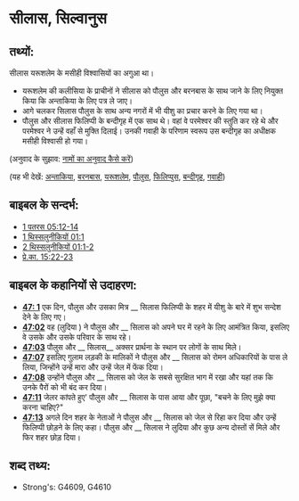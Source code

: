 # सीलास, सिल्वानुस #

## तथ्यों: ##

सीलास यरूशलेम के मसीही विश्वासियों का अगुआ था।

 * यरूशलेम की कलीसिया के प्राचीनों ने सीलास को पौलुस और बरनबास के साथ जाने के लिए नियुक्त किया कि अन्ताकिया के लिए पत्र ले जाए।
 * आगे चलकर सिलास पौलुस के साथ अन्य नगरों में भी यीशु का प्रचार करने के लिए गया था।
 * पौलुस और सीलास फिलिप्पी के बन्दीगृह में एक साथ थे। वहां वे परमेश्वर की स्तुति कर रहे थे और परमेश्वर ने उन्हें वहाँ से मुक्ति दिलाई। उनकी गवाही के परिणाम स्वरूप उस बन्दीगृह का अधीक्षक मसीही विश्वासी हो गया।

(अनुवाद के सुझाव: [नामों का अनुवाद कैसे करें](rc://en/ta/man/translate/translate-names))

(यह भी देखें: [अन्ताकिया](../names/antioch.md), [बरनबास](../names/barnabas.md), [यरूशलेम](../names/jerusalem.md), [पौलुस](../names/paul.md), [फिलिप्पुस](../names/philippi.md), [बन्दीगृह](../other/prison.md), [गवाही](../kt/testimony.md))

## बाइबल के सन्दर्भ: ##

* [1 पतरस 05:12-14](rc://en/tn/help/1pe/05/12)
* [1 थिस्सलुनीकियों 01:1](rc://en/tn/help/1th/01/01)
* [2 थिस्सलुनीकियों 01:1-2](rc://en/tn/help/2th/01/01)
* [प्रे.का. 15:22-23](rc://en/tn/help/act/15/22)

## बाइबल के कहानियों से उदाहरण: ##

 * __[47: 1](rc://en/tn/help/obs/47/01)__ एक दिन, पौलुस और उसका मित्र __ सिलास फिलिप्पी के शहर में यीशु के बारे में शुभ सन्देश देने के लिए गए। 
 * __[47:02](rc://en/tn/help/obs/47/02)__ वह (लुदिया ) ने पौलुस और __ सिलास को अपने घर में रहने के लिए आमंत्रित किया, इसलिए वे उसके और उसके परिवार के साथ रहे।
 * __[47:03](rc://en/tn/help/obs/47/03)__ पौलुस और __ सिलास__ अक्सर प्रार्थना के स्थान पर लोगों के साथ मिले। 
 * __[47:07](rc://en/tn/help/obs/47/07)__ इसलिए गुलाम लड़की के मालिकों ने पौलुस और __ सिलास को रोमन अधिकारियों के पास ले लिया, जिन्होंने उन्हें मारा और उन्हें जेल में फेंक दिया।
 * __[47:08](rc://en/tn/help/obs/47/08)__ उन्होंने पौलुस और __ सिलास को जेल के सबसे सुरक्षित भाग में रखा और यहां तक कि उनके पैरों को भी बंद कर दिया। 
 * __[47:11](rc://en/tn/help/obs/47/11)__ जेलर कांपते हुए' पौलुस और __ सिलास के पास आया और पूछा, "बचने के लिए मुझे क्या करना चाहिए?" 
 * __[47:13](rc://en/tn/help/obs/47/13)__ अगले दिन शहर के नेताओं ने पौलुस और __ सिलास को जेल से रिहा कर दिया और उन्हें फिलिप्पी छोड़ने के लिए कहा। पौलुस और __ सिलास ने लुदिया और कुछ अन्य दोस्तों सें मिले और फिर शहर छोड़ दिया।

## शब्द तथ्य: ##

* Strong's: G4609, G4610
